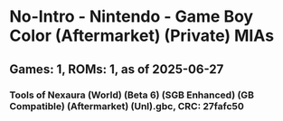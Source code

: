 # No-Intro - Nintendo - Game Boy Color (Aftermarket) (Private) MIAs
## Games: 1, ROMs: 1, as of 2025-06-27

### Tools of Nexaura (World) (Beta 6) (SGB Enhanced) (GB Compatible) (Aftermarket) (Unl).gbc, CRC: 27fafc50

